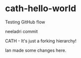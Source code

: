 # cath-hello-world
Testing GitHub flow

neeladri commit

CATH - It's just a forking hierarchy!

Ian made some changes here.
